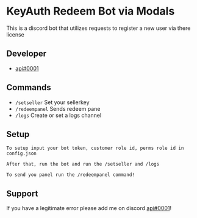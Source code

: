 
# KeyAuth Redeem Bot via Modals

This is a discord bot that utilizes requests to register a new user via there license



## Developer

- [api#0001](https://discord.com/users/755155481458114630)


## Commands

- `/setseller` Set your sellerkey
- `/redeempanel` Sends redeem pane
- `/logs` Create or set a logs channel


## Setup

```
To setup input your bot token, customer role id, perms role id in config.json

After that, run the bot and run the /setseller and /logs

To send you panel run the /redeempanel command!
```
## Support

If you have a legitimate error please add me on discord [api#0001](https://discord.com/users/755155481458114630)!
